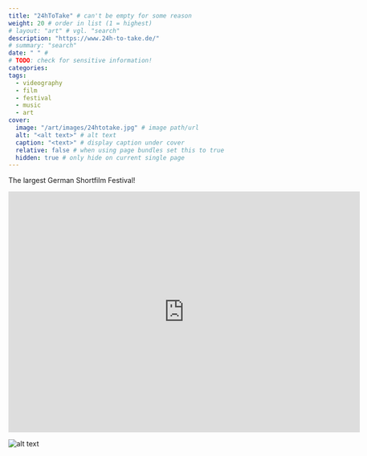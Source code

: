 ```yaml
---
title: "24hToTake" # can't be empty for some reason
weight: 20 # order in list (1 = highest)
# layout: "art" # vgl. "search"
description: "https://www.24h-to-take.de/"
# summary: "search"
date: " " # 
# TODO: check for sensitive information!
categories:
tags: 
  - videography
  - film
  - festival
  - music
  - art
cover: 
  image: "/art/images/24htotake.jpg" # image path/url
  alt: "<alt text>" # alt text
  caption: "<text>" # display caption under cover
  relative: false # when using page bundles set this to true
  hidden: true # only hide on current single page
---
```


The largest German Shortfilm Festival!

<div class="container">
<iframe width="700" height="480" src="https://www.youtube-nocookie.com/embed/GjhSrsmP3tY?start=21907&autoplay=0" title="YouTube video player" frameborder="0" allow="accelerometer; autoplay; clipboard-write; encrypted-media; gyroscope; picture-in-picture; web-share" allowfullscreen></iframe>
</div>

![alt text](/art/images/24h-to-take_collage.jpeg "ahhh")



